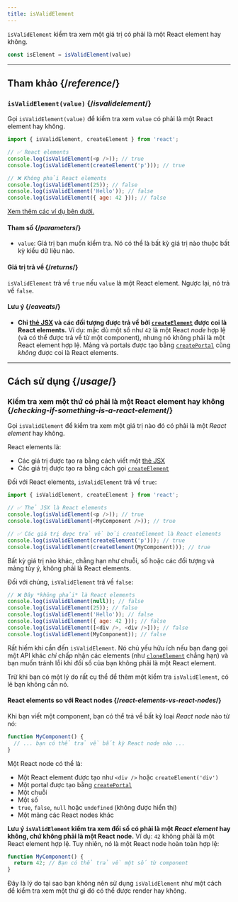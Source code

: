 ```yaml
---
title: isValidElement
---
```


<Intro>

`isValidElement` kiểm tra xem một giá trị có phải là một React element hay không.

```js
const isElement = isValidElement(value)
```

</Intro>

<InlineToc />

---

## Tham khảo {/*reference*/}

### `isValidElement(value)` {/*isvalidelement*/}

Gọi `isValidElement(value)` để kiểm tra xem `value` có phải là một React element hay không.

```js
import { isValidElement, createElement } from 'react';

// ✅ React elements
console.log(isValidElement(<p />)); // true
console.log(isValidElement(createElement('p'))); // true

// ❌ Không phải React elements
console.log(isValidElement(25)); // false
console.log(isValidElement('Hello')); // false
console.log(isValidElement({ age: 42 })); // false
```

[Xem thêm các ví dụ bên dưới.](#usage)

#### Tham số {/*parameters*/}

* `value`: Giá trị bạn muốn kiểm tra. Nó có thể là bất kỳ giá trị nào thuộc bất kỳ kiểu dữ liệu nào.

#### Giá trị trả về {/*returns*/}

`isValidElement` trả về `true` nếu `value` là một React element. Ngược lại, nó trả về `false`.

#### Lưu ý {/*caveats*/}

* **Chỉ [thẻ JSX](/learn/writing-markup-with-jsx) và các đối tượng được trả về bởi [`createElement`](/reference/react/createElement) được coi là React elements.** Ví dụ: mặc dù một số như `42` là một React *node* hợp lệ (và có thể được trả về từ một component), nhưng nó không phải là một React element hợp lệ. Mảng và portals được tạo bằng [`createPortal`](/reference/react-dom/createPortal) cũng *không* được coi là React elements.

---

## Cách sử dụng {/*usage*/}

### Kiểm tra xem một thứ có phải là một React element hay không {/*checking-if-something-is-a-react-element*/}

Gọi `isValidElement` để kiểm tra xem một giá trị nào đó có phải là một *React element* hay không.

React elements là:

- Các giá trị được tạo ra bằng cách viết một [thẻ JSX](/learn/writing-markup-with-jsx)
- Các giá trị được tạo ra bằng cách gọi [`createElement`](/reference/react/createElement)

Đối với React elements, `isValidElement` trả về `true`:

```js
import { isValidElement, createElement } from 'react';

// ✅ Thẻ JSX là React elements
console.log(isValidElement(<p />)); // true
console.log(isValidElement(<MyComponent />)); // true

// ✅ Các giá trị được trả về bởi createElement là React elements
console.log(isValidElement(createElement('p'))); // true
console.log(isValidElement(createElement(MyComponent))); // true
```

Bất kỳ giá trị nào khác, chẳng hạn như chuỗi, số hoặc các đối tượng và mảng tùy ý, không phải là React elements.

Đối với chúng, `isValidElement` trả về `false`:

```js
// ❌ Đây *không phải* là React elements
console.log(isValidElement(null)); // false
console.log(isValidElement(25)); // false
console.log(isValidElement('Hello')); // false
console.log(isValidElement({ age: 42 })); // false
console.log(isValidElement([<div />, <div />])); // false
console.log(isValidElement(MyComponent)); // false
```

Rất hiếm khi cần đến `isValidElement`. Nó chủ yếu hữu ích nếu bạn đang gọi một API khác *chỉ* chấp nhận các elements (như [`cloneElement`](/reference/react/cloneElement) chẳng hạn) và bạn muốn tránh lỗi khi đối số của bạn không phải là một React element.

Trừ khi bạn có một lý do rất cụ thể để thêm một kiểm tra `isValidElement`, có lẽ bạn không cần nó.

<DeepDive>

#### React elements so với React nodes {/*react-elements-vs-react-nodes*/}

Khi bạn viết một component, bạn có thể trả về bất kỳ loại *React node* nào từ nó:

```js
function MyComponent() {
  // ... bạn có thể trả về bất kỳ React node nào ...
}
```

Một React node có thể là:

- Một React element được tạo như `<div />` hoặc `createElement('div')`
- Một portal được tạo bằng [`createPortal`](/reference/react-dom/createPortal)
- Một chuỗi
- Một số
- `true`, `false`, `null` hoặc `undefined` (không được hiển thị)
- Một mảng các React nodes khác

**Lưu ý `isValidElement` kiểm tra xem đối số có phải là một *React element* hay không, chứ không phải là một React node.** Ví dụ: `42` không phải là một React element hợp lệ. Tuy nhiên, nó là một React node hoàn toàn hợp lệ:

```js
function MyComponent() {
  return 42; // Bạn có thể trả về một số từ component
}
```

Đây là lý do tại sao bạn không nên sử dụng `isValidElement` như một cách để kiểm tra xem một thứ gì đó có thể được render hay không.

</DeepDive>
